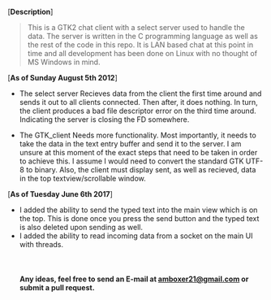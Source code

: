 [**Description**]

> This is a GTK2 chat client with a select server used to handle the data. The server is written in the C programming language as well as the rest of the code in this repo. It is LAN based chat at this point in time and all development has been done on Linux with no thought of MS Windows in mind. 

[**As of Sunday August 5th 2012**]
- The select server
  Recieves data from the client the first time around and sends it out to all clients connected. Then after, it does nothing. In turn, the client produces a bad file descriptor error on the third time around. Indicating the server is closing the FD somewhere.

- The GTK_client
  Needs more functionality. Most importantly, it needs to take the data in the text entry buffer and send it to the server. I am unsure at this moment of the exact steps that need to be taken in order to achieve this. I assume I would need to convert the standard GTK UTF-8 to binary. Also, the client must display sent, as well as recieved, data in the top textview/scrollable window.  

[**As of Tuesday June 6th 2017**]
- I added the ability to send the typed text into the main view which is on the top. This is done once you press the send button and the typed text is also deleted upon sending as well.
- I added the ability to read incoming data from a socket on the main UI with threads. 
<br><br/>
<br><br/>
**Any ideas, feel free to send an E-mail at amboxer21@gmail.com or submit a pull request.**
